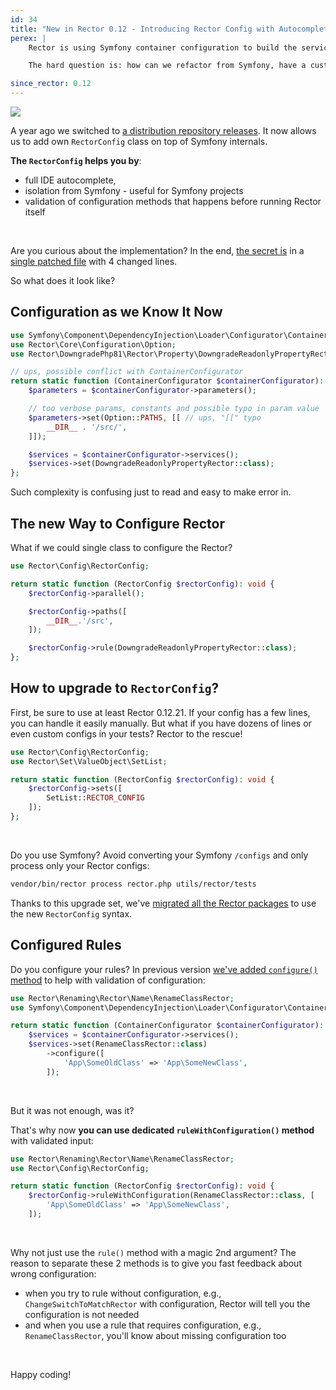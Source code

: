 ```yaml
---
id: 34
title: "New in Rector 0.12 - Introducing Rector Config with Autocomplete"
perex: |
    Rector is using Symfony container configuration to build the service model. While it brings automated autowiring, array autowiring, and native container features, the syntax to configure Rector has been complex and talkative.

    The hard question is: how can we refactor from Symfony, have a custom Rector config class but keep using its features?

since_rector: 0.12
---
```


<img src="/assets/images/blog/2022/rector_config.gif" style="max-width: 35em" class="img-thumbnail mb-4">

A year ago we switched to [a distribution repository releases](/blog/prefixed-rector-by-default). It now allows us to add own `RectorConfig` class on top of Symfony internals.

**The `RectorConfig` helps you by**:

* full IDE autocomplete,
* isolation from Symfony - useful for Symfony projects
* validation of configuration methods that happens before running Rector itself

<br>

Are you curious about the implementation? In the end, [the secret is](https://github.com/rectorphp/rector-src/pull/2019) in a [single patched file](https://raw.githubusercontent.com/rectorphp/vendor-patches/main/patches/symfony-php-config-loader.patch) with 4 changed lines.

So what does it look like?

## Configuration as we Know It Now

```php
use Symfony\Component\DependencyInjection\Loader\Configurator\ContainerConfigurator;
use Rector\Core\Configuration\Option;
use Rector\DowngradePhp81\Rector\Property\DowngradeReadonlyPropertyRector;

// ups, possible conflict with ContainerConfigurator
return static function (ContainerConfigurator $containerConfigurator): void {
    $parameters = $containerConfigurator->parameters();

    // too verbose params, constants and possible typo in param value
    $parameters->set(Option::PATHS, [[ // ups, "[[" typo
        __DIR__ . '/src/',
    ]]);

    $services = $containerConfigurator->services();
    $services->set(DowngradeReadonlyPropertyRector::class);
};
```

Such complexity is confusing just to read and easy to make error in.

## The new Way to Configure Rector

What if we could single class to configure the Rector?

```php
use Rector\Config\RectorConfig;

return static function (RectorConfig $rectorConfig): void {
    $rectorConfig->parallel();

    $rectorConfig->paths([
        __DIR__.'/src',
    ]);

    $rectorConfig->rule(DowngradeReadonlyPropertyRector::class);
};
```

## How to upgrade to `RectorConfig`?

First, be sure to use at least Rector 0.12.21. If your config has a few lines, you can handle it easily manually. But what if you have dozens of lines or even custom configs in your tests? Rector to the rescue!

```php
use Rector\Config\RectorConfig;
use Rector\Set\ValueObject\SetList;

return static function (RectorConfig $rectorConfig): void {
    $rectorConfig->sets([
        SetList::RECTOR_CONFIG
    ]);
};
```

<br>

Do you use Symfony? Avoid converting your Symfony `/configs` and only process only your Rector configs:

```bash
vendor/bin/rector process rector.php utils/rector/tests
```

Thanks to this upgrade set, we've [migrated all the Rector packages](https://github.com/rectorphp/rector-src/pull/2063/files) to use the new `RectorConfig` syntax.

## Configured Rules

Do you configure your rules? In previous version [we've added `configure()` method](/blog/new-in-rector-012-much-simpler-and-safer-rule-configuration) to help with validation of configuration:

```php
use Rector\Renaming\Rector\Name\RenameClassRector;
use Symfony\Component\DependencyInjection\Loader\Configurator\ContainerConfigurator;

return static function (ContainerConfigurator $containerConfigurator): void {
    $services = $containerConfigurator->services();
    $services->set(RenameClassRector::class)
        ->configure([
            'App\SomeOldClass' => 'App\SomeNewClass',
        ]);
```

<br>

But it was not enough, was it?

That's why now **you can use dedicated `ruleWithConfiguration()` method** with validated input:

```php
use Rector\Renaming\Rector\Name\RenameClassRector;
use Rector\Config\RectorConfig;

return static function (RectorConfig $rectorConfig): void {
    $rectorConfig->ruleWithConfiguration(RenameClassRector::class, [
        'App\SomeOldClass' => 'App\SomeNewClass',
    ]);
```

<br>

Why not just use the `rule()` method with a magic 2nd argument?  The reason to separate these 2 methods is to give you fast feedback about wrong configuration:

* when you try to rule without configuration, e.g., `ChangeSwitchToMatchRector` with configuration, Rector will tell you the configuration is not needed
* and when you use a rule that requires configuration, e.g., `RenameClassRector`, you'll know about missing configuration too

<br>

Happy coding!
